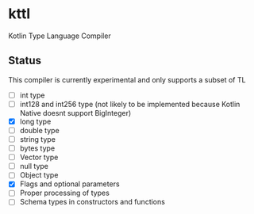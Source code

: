 # kttl
Kotlin Type Language Compiler

## Status
This compiler is currently experimental and only supports a subset of TL

- [ ] int type
- [ ] int128 and int256 type (not likely to be implemented because Kotlin Native doesnt support BigInteger)
- [x] long type
- [ ] double type
- [ ] string type
- [ ] bytes type
- [ ] Vector<T> type
- [ ] null type
- [ ] Object type
- [x] Flags and optional parameters
- [ ] Proper processing of types
- [ ] Schema types in constructors and functions
